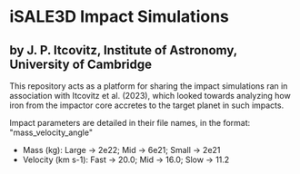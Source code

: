 # iSALE3D Impact Simulations

## by J. P. Itcovitz, Institute of Astronomy, University of Cambridge

This repository acts as a platform for sharing the impact simulations ran in association with Itcovitz et al. (2023), which looked towards analyzing how iron from the impactor core accretes to the target planet in such impacts.

Impact parameters are detailed in their file names, in the format: "mass_velocity_angle"
- Mass (kg): Large -> 2e22; Mid -> 6e21; Small -> 2e21
- Velocity (km s-1): Fast -> 20.0; Mid -> 16.0; Slow -> 11.2

